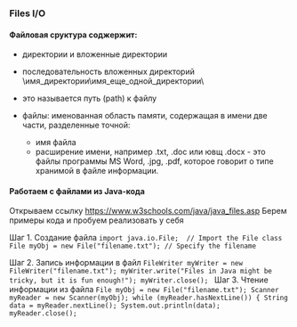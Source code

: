 ### Files I/O

#### Файловая сруктура соджержит:
- директории и вложенные директории
- последовательность вложенных директорий \имя_директории\имя_еще_одной_директории\ 
- это называется путь (path) к файлу

- файлы: именованная область памяти, содержащая в имени две части, разделенные точной:
  - имя файла
  - расширение имени, например .txt, .doc или ювщ .docx - это файлы программы MS Word, .jpg, .pdf, которое говорит 
  о типе хранимой в файле информации.


#### Работаем с файлами из Java-кода 
Открываем ссылку
https://www.w3schools.com/java/java_files.asp
Берем примеры кода и пробуем реализовать у себя

Шаг 1. Создание файла
`import java.io.File;  // Import the File class
File myObj = new File("filename.txt"); // Specify the filename`

Шаг 2. Запись информации в файл
`FileWriter myWriter = new FileWriter("filename.txt");
myWriter.write("Files in Java might be tricky, but it is fun enough!");
myWriter.close();
`
Шаг 3. Чтение информации из файла
`File myObj = new File("filename.txt");
Scanner myReader = new Scanner(myObj);
while (myReader.hasNextLine()) {
String data = myReader.nextLine();
System.out.println(data);`
`myReader.close();`
